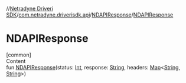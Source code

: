 //[Netradyne Driveri SDK](../../index.md)/[com.netradyne.driverisdk.api](../index.md)/[NDAPIResponse](index.md)/[NDAPIResponse](-n-d-a-p-i-response.md)



# NDAPIResponse  
[common]  
Content  
fun [NDAPIResponse](-n-d-a-p-i-response.md)(status: [Int](https://kotlinlang.org/api/latest/jvm/stdlib/kotlin/-int/index.html), response: [String](https://kotlinlang.org/api/latest/jvm/stdlib/kotlin/-string/index.html), headers: [Map](https://kotlinlang.org/api/latest/jvm/stdlib/kotlin.collections/-map/index.html)<[String](https://kotlinlang.org/api/latest/jvm/stdlib/kotlin/-string/index.html), [String](https://kotlinlang.org/api/latest/jvm/stdlib/kotlin/-string/index.html)>)  



